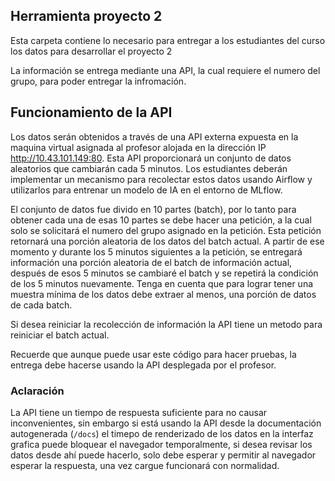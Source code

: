 ## Herramienta proyecto 2

Esta carpeta contiene lo necesario para entregar a los estudiantes del curso los datos para desarrollar el proyecto 2

La información se entrega mediante una API, la cual requiere el numero del grupo, para poder entregar la infromación.

## Funcionamiento de la API

Los datos serán obtenidos a través de una API externa expuesta en la maquina virtual asignada al profesor alojada en la dirección IP http://10.43.101.149:80. Esta API proporcionará un conjunto de datos aleatorios que cambiarán cada 5 minutos. Los estudiantes deberán implementar un mecanismo para recolectar estos datos usando Airflow y utilizarlos para entrenar un modelo de IA en el entorno de MLflow.

El conjunto de datos fue divido en 10 partes (batch), por lo tanto para obtener cada una de esas 10 partes se debe hacer una petición, a la cual solo se solicitará el numero del grupo asignado en la petición. Esta petición retornará una porción aleatoria de los datos del batch actual. A partir de ese momento y durante los 5 minutos siguientes a la petición, se entregará información una porción aleatoria de el batch de información actual, después de esos 5 minutos se cambiaré el batch y se repetirá la condición de los 5 minutos nuevamente. Tenga en cuenta que para lograr tener una muestra mínima
de los datos debe extraer al menos, una porción de datos de cada batch.

Si desea reiniciar la recolección de información la API tiene un metodo para reiniciar el batch actual.

Recuerde que aunque puede usar este código para hacer pruebas, la entrega debe hacerse usando la API desplegada por el profesor.

### Aclaración

La API tiene un tiempo de respuesta suficiente para no causar inconvenientes, sin embargo si está usando la API desde la documentación autogenerada (`/docs`) el timepo de renderizado de los datos en la interfaz grafica puede bloquear el navegador temporalmente, si desea revisar los datos desde ahí puede hacerlo, solo debe esperar y permitir al navegador esperar la respuesta, una vez cargue funcionará con normalidad.